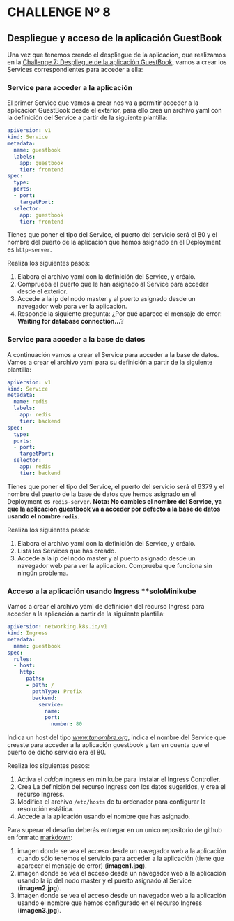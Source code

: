 # CHALLENGE Nº 8

## Despliegue y acceso de la aplicación GuestBook

Una vez que tenemos creado el despliegue de la aplicación, que realizamos en la [Challenge 7: Despliegue de la aplicación GuestBook](../07/actividad7.md), vamos a crear los Services correspondientes para acceder a ella:

### Service para acceder a la aplicación

El primer Service que vamos a crear nos va a permitir acceder a la aplicación GuestBook desde el exterior, para ello crea un archivo yaml con la definición del Service a partir de la siguiente plantilla:

```yaml
apiVersion: v1
kind: Service
metadata:
  name: guestbook
  labels:
    app: guestbook
    tier: frontend
spec:
  type: 
  ports:
  - port: 
    targetPort: 
  selector:
    app: guestbook
    tier: frontend
```

Tienes que poner el tipo del Service, el puerto del servicio será el 80 y el nombre del puerto de la aplicación que hemos asignado en el Deployment es `http-server`.

Realiza los siguientes pasos:

1. Elabora el archivo yaml con la definición del Service, y créalo.
2. Comprueba el puerto que le han asignado al Service para acceder desde el exterior.
3. Accede a la ip del nodo master y al puerto asignado desde un navegador web para ver la aplicación.
4. Responde la siguiente pregunta: ¿Por qué aparece el mensaje de error: **Waiting for database connection...**?

### Service para acceder a la base de datos

A continuación vamos a crear el Service para acceder a la base de datos. Vamos a crear el archivo yaml para su definición a partir de la siguiente plantilla:

```yaml
apiVersion: v1
kind: Service
metadata:
  name: redis
  labels:
    app: redis
    tier: backend
spec:
  type: 
  ports:
  - port: 
    targetPort: 
  selector:
    app: redis
    tier: backend
```
Tienes que poner el tipo del Service, el puerto del servicio será el 6379 y el nombre del puerto de la base de datos que hemos asignado en el Deployment es `redis-server`. **Nota: No cambies el nombre del Service, ya que la aplicación guestbook va a acceder por defecto a la base de datos usando el nombre `redis`**.

Realiza los siguientes pasos:

1. Elabora el archivo yaml con la definición del Service, y créalo.
2. Lista los Services que has creado.
3. Accede a la ip del nodo master y al puerto asignado desde un navegador web para ver la aplicación. Comprueba que funciona sin ningún problema.

### Acceso a la aplicación usando Ingress **soloMinikube

Vamos a crear el archivo yaml de definición del recurso Ingress para acceder a la aplicación a partir de la siguiente plantilla:

```yaml
apiVersion: networking.k8s.io/v1
kind: Ingress
metadata:
  name: guestbook
spec:
  rules:
  - host: 
    http:
      paths:
      - path: /
        pathType: Prefix
        backend:
          service:
            name: 
            port:
              number: 80
```
Indica un host del tipo *www.tunombre.org*, indica el nombre del Service que creaste para acceder a la aplicación guestbook y ten en cuenta que el puerto de dicho servicio era el 80.

Realiza los siguientes pasos:

1. Activa el *addon* ingress en minikube para instalar el Ingress Controller.
2. Crea La definición del recurso Ingress con los datos sugeridos, y crea el recurso Ingress.
3. Modifica el archivo `/etc/hosts` de tu ordenador para configurar la resolución estática.
3. Accede a la aplicación usando el nombre que has asignado.

Para superar el desafio deberás entregar en un unico repositorio de github en formato [markdown](https://docs.github.com/es/get-started/writing-on-github/getting-started-with-writing-and-formatting-on-github/basic-writing-and-formatting-syntax):

1. imagen donde se vea el acceso desde un navegador web a la aplicación cuando sólo tenemos el servicio para acceder a la aplicación (tiene que aparecer el mensaje de error) (**imagen1.jpg**).
2. imagen donde se vea el acceso desde un navegador web a la aplicación usando la ip del nodo master y el puerto asignado al Service (**imagen2.jpg**).
3. imagen donde se vea el acceso desde un navegador web a la aplicación usando el nombre que hemos configurado en el recurso Ingress (**imagen3.jpg**).






